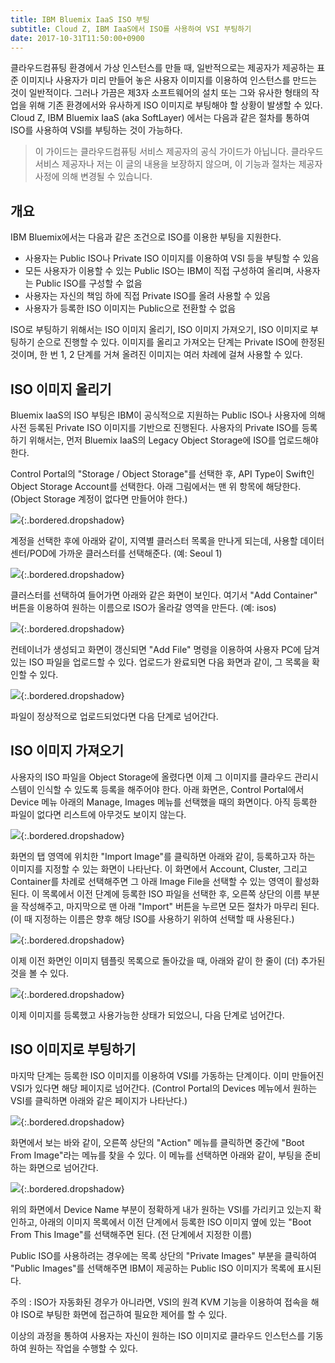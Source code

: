 ```yaml
---
title: IBM Bluemix IaaS ISO 부팅
subtitle: Cloud Z, IBM IaaS에서 ISO를 사용하여 VSI 부팅하기
date: 2017-10-31T11:50:00+0900
---
```

클라우드컴퓨팅 환경에서 가상 인스턴스를 만들 때, 일반적으로는 제공자가
제공하는 표준 이미지나 사용자가 미리 만들어 놓은 사용자 이미지를 이용하여
인스턴스를 만드는 것이 일반적이다. 그러나 가끔은 제3자 소프트웨어의 설치
또는 그와 유사한 형태의 작업을 위해 기존 환경에서와 유사하게 ISO 이미지로
부팅해야 할 상황이 발생할 수 있다.
Cloud Z, IBM Bluemix IaaS (aka SoftLayer) 에서는 다음과 같은 절차를 통하여
ISO를 사용하여 VSI를 부팅하는 것이 가능하다.

> 이 가이드는 클라우드컴퓨팅 서비스 제공자의 공식 가이드가 아닙니다.
> 클라우드 서비스 제공자나 저는 이 글의 내용을 보장하지 않으며, 이 기능과
> 절차는 제공자 사정에 의해 변경될 수 있습니다.



## 개요

IBM Bluemix에서는 다음과 같은 조건으로 ISO를 이용한 부팅을 지원한다.

* 사용자는 Public ISO나 Private ISO 이미지를 이용하여 VSI 등을 부팅할 수 있음
* 모든 사용자가 이용할 수 있는 Public ISO는 IBM이 직접 구성하여 올리며,
  사용자는 Public ISO를 구성할 수 없음
* 사용자는 자신의 책임 하에 직접 Private ISO를 올려 사용할 수 있음
* 사용자가 등록한 ISO 이미지는 Public으로 전환할 수 없음

ISO로 부팅하기 위해서는 ISO 이미지 올리기, ISO 이미지 가져오기, ISO 이미지로
부팅하기 순으로 진행할 수 있다. 이미지를 올리고 가져오는 단계는 Private ISO에
한정된 것이며, 한 번 1, 2 단계를 거쳐 올려진 이미지는 여러 차례에 걸쳐 사용할
수 있다.


## ISO 이미지 올리기

Bluemix IaaS의 ISO 부팅은 IBM이 공식적으로 지원하는 Public ISO나 사용자에
의해 사전 등록된 Private ISO 이미지를 기반으로 진행된다. 사용자의 Private
ISO를 등록하기 위해서는, 먼저 Bluemix IaaS의 Legacy Object Storage에 ISO를
업로드해야 한다.

Control Portal의 "Storage / Object Storage"를 선택한 후, API Type이 Swift인
Object Storage Account를 선택한다. 아래 그림에서는 맨 위 항목에 해당한다.
(Object Storage 계정이 없다면 만들어야 한다.)

![](/attachments/bmx/iso-boot-iso-upload-01-account.png){:.bordered.dropshadow}

계정을 선택한 후에 아래와 같이, 지역별 클러스터 목록을 만나게 되는데, 사용할
데이터센터/POD에 가까운 클러스터를 선택해준다. (예: Seoul 1)

![](/attachments/bmx/iso-boot-iso-upload-02-cluster.png){:.bordered.dropshadow}

클러스터를 선택하여 들어가면 아래와 같은 화면이 보인다. 여기서 "Add Container"
버튼을 이용하여 원하는 이름으로 ISO가 올라갈 영역을 만든다. (예: isos)

![](/attachments/bmx/iso-boot-iso-upload-03-container.png){:.bordered.dropshadow}

컨테이너가 생성되고 화면이 갱신되면 "Add File" 명령을 이용하여 사용자 PC에
담겨있는 ISO 파일을 업로드할 수 있다. 업로드가 완료되면 다음 화면과 같이,
그 목록을 확인할 수 있다.

![](/attachments/bmx/iso-boot-iso-upload-04-image.png){:.bordered.dropshadow}

파일이 정상적으로 업로드되었다면 다음 단계로 넘어간다.


## ISO 이미지 가져오기

사용자의 ISO 파일을 Object Storage에 올렸다면 이제 그 이미지를 클라우드
관리시스템이 인식할 수 있도록 등록을 해주어야 한다. 아래 화면은, Control
Portal에서 Device 메뉴 아래의 Manage, Images 메뉴를 선택했을 때의 화면이다.
아직 등록한 파일이 없다면 리스트에 아무것도 보이지 않는다.

![](/attachments/bmx/iso-boot-image-template-01-list.png){:.bordered.dropshadow}

화면의 탭 영역에 위치한 "Import Image"를 클릭하면 아래와 같이, 등록하고자
하는 이미지를 지정할 수 있는 화면이 나타난다. 이 화면에서 Account, Cluster,
그리고 Container를 차례로 선택해주면 그 아래 Image File을 선택할 수 있는
영역이 활성화된다. 이 목록에서 이전 단계에 등록한 ISO 파일을 선택한 후,
오른쪽 상단의 이름 부분을 작성해주고, 마지막으로 맨 아래 "Import" 버튼을
누르면 모든 절차가 마무리 된다. (이 때 지정하는 이름은 향후 해당 ISO를
사용하기 위하여 선택할 때 사용된다.)

![](/attachments/bmx/iso-boot-image-template-02-import.png){:.bordered.dropshadow}

이제 이전 화면인 이미지 템플릿 목록으로 돌아갔을 때, 아래와 같이 한 줄이
(더) 추가된 것을 볼 수 있다.

![](/attachments/bmx/iso-boot-image-template-03-result.png){:.bordered.dropshadow}

이제 이미지를 등록했고 사용가능한 상태가 되었으니, 다음 단계로 넘어간다.



## ISO 이미지로 부팅하기

마지막 단계는 등록한 ISO 이미지를 이용하여 VSI를 가동하는 단계이다. 이미
만들어진 VSI가 있다면 해당 페이지로 넘어간다. (Control Portal의 Devices
메뉴에서 원하는 VSI를 클릭하면 아래와 같은 페이지가 나타난다.)

![](/attachments/bmx/iso-boot-from-image-01-action.png){:.bordered.dropshadow}

화면에서 보는 바와 같이, 오른쪽 상단의 "Action" 메뉴를 클릭하면 중간에
"Boot From Image"라는 메뉴를 찾을 수 있다. 이 메뉴를 선택하면 아래와 같이,
부팅을 준비하는 화면으로 넘어간다.

![](/attachments/bmx/iso-boot-from-image-02-images.png){:.bordered.dropshadow}

위의 화면에서 Device Name 부분이 정확하게 내가 원하는 VSI를 가리키고 있는지
확인하고, 아래의 이미지 목록에서 이전 단계에서 등록한 ISO 이미지 옆에 있는
"Boot From This Image"를 선택해주면 된다. (전 단계에서 지정한 이름)

Public ISO를 사용하려는 경우에는 목록 상단의 "Private Images" 부분을
클릭하여 "Public Images"를 선택해주면 IBM이 제공하는 Public ISO 이미지가
목록에 표시된다.

주의
: ISO가 자동화된 경우가 아니라면, VSI의 원격 KVM 기능을 이용하여 접속을
  해야 ISO로 부팅한 화면에 접근하여 필요한 제어를 할 수 있다.


이상의 과정을 통하여 사용자는 자신이 원하는 ISO 이미지로 클라우드 인스턴스를
기동하여 원하는 작업을 수행할 수 있다.


